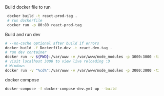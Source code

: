 Build docker file to run

```bash
 docker build -t react-prod-tag .  
 # run dockerfile
 docker run -p 80:80 react-prod-tag
 ```

 Build and run dev
 ```bash
 # --no-cache optional after build if errors
 docker build -f Dockerfile.dev -t react-dev-tag .
 # run dev container
 docker run -v ${PWD}:/var/www -v /var/www/node_modules -p 3000:3000 -ti --rm --name dev-react-name react-dev-tag
 # visit localhost 3000 to view live reloading :D
 # Windows
 docker run -v "%cd%":/var/www -v /var/www/node_modules -p 3000:3000 -ti --rm --name dev-react-name react-dev-tag
 ```
docker compose
```bash
docker-compose -f docker-compose-dev.yml up --build
```